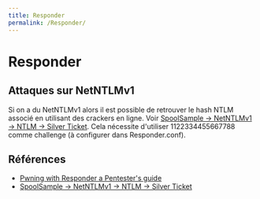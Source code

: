 ```yaml
---
title: Responder
permalink: /Responder/
---
```


# Responder

## Attaques sur NetNTLMv1

Si on a du NetNTLMv1 alors il est possible de retrouver le hash NTLM associé en utilisant des crackers en ligne. Voir [SpoolSample -> NetNTLMv1 -> NTLM -> Silver Ticket](https://github.com/NotMedic/NetNTLMtoSilverTicket/blob/master/Readme.md). Cela nécessite d'utiliser 1122334455667788 comme challenge (à configurer dans Responder.conf).

## Références

- [Pwning with Responder a Pentester's guide](https://www.notsosecure.com/pwning-with-responder-a-pentesters-guide/)
- [SpoolSample -> NetNTLMv1 -> NTLM -> Silver Ticket](https://github.com/NotMedic/NetNTLMtoSilverTicket/blob/master/Readme.md)
